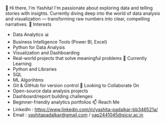 👋 Hi there, I'm Yashita!
I'm passionate about exploring data and telling stories with insights. Currently diving deep into the world of data analysis and visualization — transforming raw numbers into clear, compelling narratives.
👀 Interests
 - Data Analytics 📊
 - Business Intelligence Tools (Power BI, Excel)
 - Python for Data Analysis
 - Visualization and Dashboarding
 - Real-world projects that solve meaningful problems
🌱 Currently Learning
 - Python and Libraries
 - SQL
 - ML Algorihtms
 - Git & GitHub for version control
💞️ Looking to Collaborate On
 - Open-source data analysis projects
 - Dashboard/report building challenges
 - Beginner-friendly analytics portfolios
📫 Reach Me
 - LinkedIn : https://www.linkedin.com/in/yashita-padalkar-bb346521a/
 - Email : yashitapadalkar@gmail.com / yap2441045@sicsr.ac.in

<!---
yashita03/yashita03 is a ✨ special ✨ repository because its `README.md` (this file) appears on your GitHub profile.
You can click the Preview link to take a look at your changes.
--->
